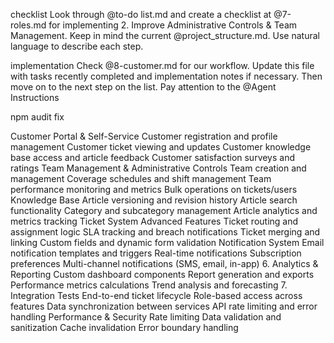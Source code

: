 checklist
Look through @to-do list.md and create a checklist at @7-roles.md for implementing 2. Improve Administrative Controls & Team Management. Keep in mind the current @project_structure.md. Use natural language to describe each step.

implementation
Check @8-customer.md for our workflow. Update this file with tasks recently completed and implementation notes if necessary. Then move on to the next step on the list. Pay attention to the @Agent Instructions 

npm audit fix


Customer Portal & Self-Service
Customer registration and profile management
Customer ticket viewing and updates
Customer knowledge base access and article feedback
Customer satisfaction surveys and ratings
Team Management & Administrative Controls
Team creation and management
Coverage schedules and shift management
Team performance monitoring and metrics
Bulk operations on tickets/users
Knowledge Base
Article versioning and revision history
Article search functionality
Category and subcategory management
Article analytics and metrics tracking
Ticket System Advanced Features
Ticket routing and assignment logic
SLA tracking and breach notifications
Ticket merging and linking
Custom fields and dynamic form validation
Notification System
Email notification templates and triggers
Real-time notifications
Subscription preferences
Multi-channel notifications (SMS, email, in-app)
6. Analytics & Reporting
Custom dashboard components
Report generation and exports
Performance metrics calculations
Trend analysis and forecasting
7. Integration Tests
End-to-end ticket lifecycle
Role-based access across features
Data synchronization between services
API rate limiting and error handling
Performance & Security
Rate limiting
Data validation and sanitization
Cache invalidation
Error boundary handling